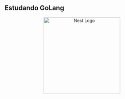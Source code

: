 ## Estudando GoLang
<p align="center">
  <a href="https://go.dev/" target="blank"><img src="https://th.bing.com/th/id/OIP.iwrDhp5zhgKs69Ad4WJ7xAHaEK?w=312&h=180&c=7&r=0&o=5&pid=1.7" width="250" alt="Nest Logo" /></a>
</p>
